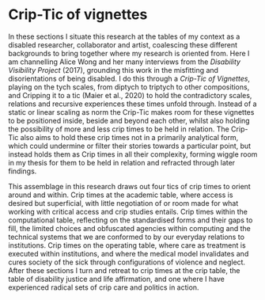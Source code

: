 # Crip-Tic of vignettes

In these sections I situate this research at the tables of my context as a disabled researcher, collaborator and artist, coalescing these different backgrounds to bring together where my research is oriented from. Here I am channelling Alice Wong and her many interviews from the *Disability Visibility Project* (2017), grounding this work in the misfitting and disorientations of being disabled. I do this through a *Crip-Tic of Vignettes*, playing on the tych scales, from diptych to triptych to other compositions, and Cripping it to a tic (Maier et al., 2020) to hold the contradictory scales, relations and recursive experiences these times unfold through. Instead of a static or linear scaling as norm the Crip-Tic makes room for these vignettes to be positioned inside, beside and beyond each other, whilst also holding the possibility of more and less crip times to be held in relation. The Crip-Tic also aims to hold these crip times not in a primarily analytical form, which could undermine or filter their stories towards a particular point, but instead holds them as Crip times in all their complexity, forming wiggle room in my thesis for them to be held in relation and refracted through later findings.

This assemblage in this research draws out four tics of crip times to orient around and within. Crip times at the academic table, where access is desired but superficial, with little negotiation of or room made for what working with critical access and crip studies entails. Crip times within the computational table, reflecting on the standardised forms and their gaps to fill, the limited choices and obfuscated agencies within computing and the technical systems that we are conformed to by our everyday relations to institutions. Crip times on the operating table, where care as treatment is executed within institutions, and where the medical model invalidates and cures society of the sick through configurations of violence and neglect. After these sections I turn and retreat to crip times at the crip table, the table of disability justice and life affirmation, and one where I have experienced radical sets of crip care and politics in action.

